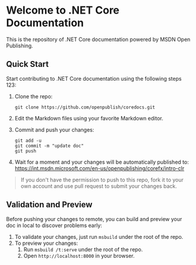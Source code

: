 Welcome to .NET Core Documentation
==================================

This is the repository of .NET Core documentation powered by MSDN Open Publishing.

Quick Start
-----------

Start contributing to .NET Core documentation using the following steps 123:

1. Clone the repo:
   ```
   git clone https://github.com/openpublish/coredocs.git
   ```

2. Edit the Markdown files using your favorite Markdown editor.
3. Commit and push your changes:
   ```
   git add -u
   git commit -m "update doc"
   git push
   ```

4. Wait for a moment and your changes will be automatically published to:
https://int.msdn.microsoft.com/en-us/openpublishing/corefx/intro-clr

> If you don't have the permission to push to this repo, fork it to your own account and use pull request to submit your changes back.

Validation and Preview
----------------------

Before pushing your changes to remote, you can build and preview your doc in local to discover problems early:

1. To validate your changes, just run `msbuild` under the root of the repo.
2. To preview your changes:
   1. Run `msbuild /t:serve` under the root of the repo.
   2. Open `http://localhost:8000` in your browser.
